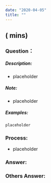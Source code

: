 ```yaml
---
date: "2020-04-05"
title: ""
---
```


##  ( mins)

### Question：

##### Description:
* placeholder

##### Note:
* placeholder

##### Examples:
```
placeholder
```

### Process:
- placeholder

### Answer:

### Others Answer:
